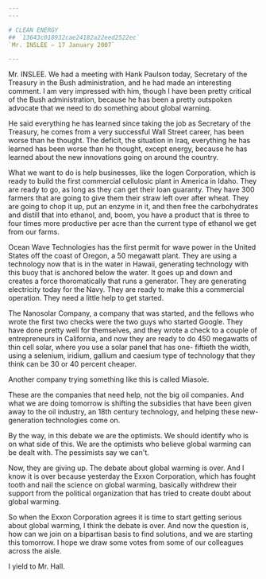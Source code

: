 ```yaml
---
---

# CLEAN ENERGY
## `13643c018932cae24182a22eed2522ec`
`Mr. INSLEE — 17 January 2007`

---
```



Mr. INSLEE. We had a meeting with Hank Paulson today, Secretary of 
the Treasury in the Bush administration, and he had made an interesting 
comment. I am very impressed with him, though I have been pretty 
critical of the Bush administration, because he has been a pretty 
outspoken advocate that we need to do something about global warning.

He said everything he has learned since taking the job as Secretary 
of the Treasury, he comes from a very successful Wall Street career, 
has been worse than he thought. The deficit, the situation in Iraq, 
everything he has learned has been worse than he thought, except 
energy, because he has learned about the new innovations going on 
around the country.

What we want to do is help businesses, like the Iogen Corporation, 
which is ready to build the first commercial cellulosic plant in 
America in Idaho. They are ready to go, as long as they can get their 
loan guaranty. They have 300 farmers that are going to give them their 
straw left over after wheat. They are going to chop it up, put an 
enzyme in it, and then free the carbohydrates and distill that into 
ethanol, and, boom, you have a product that is three to four times more 
productive per acre than the current type of ethanol we get from our 
farms.

Ocean Wave Technologies has the first permit for wave power in the 
United States off the coast of Oregon, a 50 megawatt plant. They are 
using a technology now that is in the water in Hawaii, generating 
technology with this buoy that is anchored below the water. It goes up 
and down and creates a force thoromatically that runs a generator. They 
are generating electricity today for the Navy. They are ready to make 
this a commercial operation. They need a little help to get started.

The Nanosolar Company, a company that was started, and the fellows 
who wrote the first two checks were the two guys who started Google. 
They have done pretty well for themselves, and they wrote a check to a 
couple of entrepreneurs in California, and now they are ready to do 450 
megawatts of thin cell solar, where you use a solar panel that has one-
fiftieth the width, using a selenium, iridium, gallium and caesium type 
of technology that they think can be 30 or 40 percent cheaper.

Another company trying something like this is called Miasole.

These are the companies that need help, not the big oil companies. 
And what we are doing tomorrow is shifting the subsidies that have been 
given away to the oil industry, an 18th century technology, and helping 
these new-generation technologies come on.

By the way, in this debate we are the optimists. We should identify 
who is on what side of this. We are the optimists who believe global 
warming can be dealt with. The pessimists say we can't.

Now, they are giving up. The debate about global warming is over. And 
I know it is over because yesterday the Exxon Corporation, which has 
fought tooth and nail the science on global warming, basically withdrew 
their support from the political organization that has tried to create 
doubt about global warming.

So when the Exxon Corporation agrees it is time to start getting 
serious about global warming, I think the debate is over. And now the 
question is, how can we join on a bipartisan basis to find solutions, 
and we are starting this tomorrow. I hope we draw some votes from some 
of our colleagues across the aisle.

I yield to Mr. Hall.